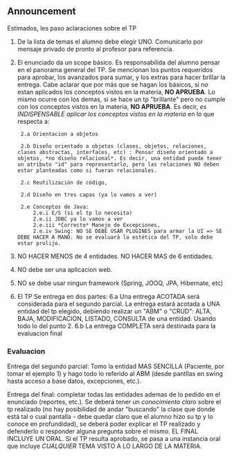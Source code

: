 ## Announcement
Estimados,
les paso aclaraciones sobre el TP

1. De la lista de temas el alumno debe elegir UNO. Comunicarlo por mensaje privado de pronto al profesor para referencia.

2. El enunciado da un scope básico. Es responsabilida del alumno pensar en el panorama general del TP. Se mencionan los puntos requeridos para aprobar, los avanzados para sumar, y los extras para hacer brillar la entrega.
Cabe aclarar que por más que se hagan los básicos, si no estan aplicados los conceptos vistos en la materia, **NO APRUEBA**. Lo mismo ocurre con los demas, si se hace un tp "brillante" pero no cumple con los conceptos vistos en la materia, **NO APRUEBA**.
Es decir, *es INDISPENSABLE aplicar los conceptos vistos en la materia* en lo que respecta a:

        2.a Orientacion a objetos

        2.b Diseño orientado a objetos (clases, objetos, relaciones, clases abstractas, interfaces, etc) : Pensar diseño orientado a objetos, *no diseño relacional*. Es decir, una entidad puede tener un atributo "id" para representarlo, pero las relaciones NO deben estar planteadas como si fueran relacionales.

        2.c Reutilización de código,

        2.d Diseño en tres capas (ya lo vamos a ver)

        2.e Conceptos de Java:
            2.e.i E/S (si el tp lo necesita)
            2.e.ii JDBC ya lo vamos a ver
            2.e.iii *Correcto* Manejo de Excepciones,
            2.e.iv Swing: NO SE DEBE USAR PLUGINES para armar la UI => SE DEBE HACER A MANO. No se evaluará la estética del TP, solo debe estar prolijo.



3. NO HACER MENOS de 4 entidades. NO HACER MAS de 6 entidades.

4. NO debe ser una aplicacion web.

5. NO se debe usar ningun framework (Spring, JOOQ, JPA, Hibernate, etc)

6. El TP Se entrega en dos partes:
    6.a Una entrega ACOTADA será considerada para el segundo parcial. La entrega estará acotada a UNA entidad del tp elegido, debiendo realizar un "ABM" o "CRUD": ALTA, BAJA, MODIFICACION, LISTADO, CONSULTA de una entidad. Usando todo lo del punto 2.
    6.b La entrega COMPLETA será destinada para la evaluacion final

### Evaluacion

Entrega del segundo parcial: Tomo la entidad MAS SENCILLA (Paciente, por tomar el ejemplo 1) y hago todo lo referido al ABM (desde pantllas en swing hasta acceso a base datos, excepciones, etc.).

Entrega del final: completar todas las entidades ademas de lo pedido en el enunciado (reportes, etc.). Se deberá tener un *conocimiento claro* sobre el tp realizado (no hay posibilidad de andar "buscando" la clase que donde está tal o cual pantalla - debe quedar claro que el alumno hizo su tp y lo conoce en profundidad), se deberá poder explicar el TP realizado y defenderlo o responder alguna pregunta sobre el mismo. EL FINAL INCLUYE UN ORAL. Si el TP resulta aprobado, se pasa a una instancia oral que incluye *CUALQUIER* TEMA VISTO A LO LARGO DE LA MATERIA.
